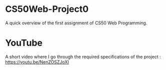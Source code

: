 # CS50Web-Project0
A quick overview of the first assignment of CS50 Web Programming.
# YouTube
A short video where I go through the required specifications of the project : https://youtu.be/NenZOSZJoXI

